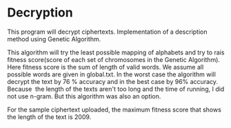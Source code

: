 # Decryption
This program will decrypt ciphertexts.
Implementation of a description method using Genetic Algorithm. 

This algorithm will try the least possible mapping of alphabets and try to rais fitness score(score of each set of chromosomes in the Genetic Algorithm). Here fitness score is the sum of length of valid words. We assume all possible words are given in global.txt.
In the worst case the algorithm will decrypt the text by 76 % accuracy and in the best case by 96% accuracy.
Because  the length of the texts aren't too long and the time of running, I did not use n-gram. But this algorithm was also an option. 

For the sample ciphertext uploaded, the maximum fitness score that shows the length of the text is 2009.
